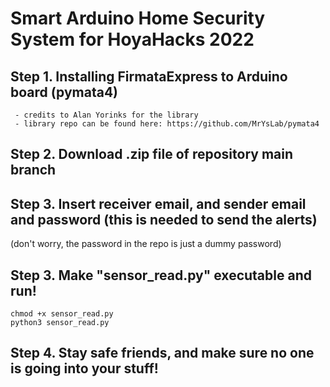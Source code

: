 # Smart Arduino Home Security System for HoyaHacks 2022

## Step 1. Installing FirmataExpress to Arduino board (pymata4)
     - credits to Alan Yorinks for the library
     - library repo can be found here: https://github.com/MrYsLab/pymata4

## Step 2. Download .zip file of repository main branch

## Step 3. Insert receiver email, and sender email and password (this is needed to send the alerts) 
   (don't worry, the password in the repo is just a dummy password)

## Step 3. Make "sensor_read.py" executable and run!
    chmod +x sensor_read.py
    python3 sensor_read.py

## Step 4. Stay safe friends, and make sure no one is going into your stuff!
